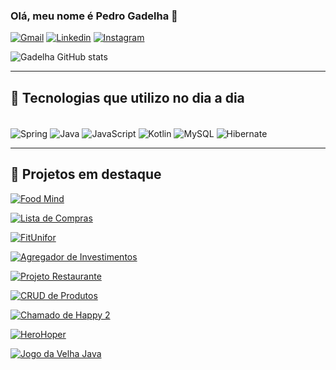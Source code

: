 ### Olá, meu nome é Pedro Gadelha 👋

[![Gmail](https://img.shields.io/badge/Gmail-D14836?style=for-the-badge&logo=gmail&logoColor=white)](mailto:pgpgadelha123@gmail.com)
[![Linkedin](https://img.shields.io/badge/LinkedIn-0077B5?style=for-the-badge&logo=linkedin&logoColor=white)](https://www.linkedin.com/in/pedro-gadelha-b1a05934a)
[![Instagram](https://img.shields.io/badge/Instagram-E4405F?style=for-the-badge&logo=instagram&logoColor=white)](https://www.instagram.com/_pgadelha/)

![Gadelha GitHub stats](https://github-readme-stats.vercel.app/api?username=gadelha2005&show_icons=true&theme=radical)

---

## 🚀 Tecnologias que utilizo no dia a dia

<div style="display: inline_block"><br/>
    <img align="center" alt="Spring" src="https://img.shields.io/badge/Spring-6DB33F?style=for-the-badge&logo=spring&logoColor=white"/>
    <img align="center" alt="Java" src="https://img.shields.io/badge/Java-ED8B00?style=for-the-badge&logo=openjdk&logoColor=white"/>
    <img align="center" alt="JavaScript" src="https://img.shields.io/badge/JavaScript-F7DF1E?style=for-the-badge&logo=javascript&logoColor=black"/>
    <img align="center" alt="Kotlin" src="https://img.shields.io/badge/Kotlin-0095D5?&style=for-the-badge&logo=kotlin&logoColor=white"/>
    <img align="center" alt="MySQL" src="https://img.shields.io/badge/MySQL-00000F?style=for-the-badge&logo=mysql&logoColor=white"/>
    <img align="center" alt="Hibernate" src="https://img.shields.io/badge/Hibernate-59666C?style=for-the-badge&logo=Hibernate&logoColor=white"/>
</div>

---

## 📂 Projetos em destaque

[![Food Mind](https://img.shields.io/badge/🍏%20FoodMind-000?style=for-the-badge&logo=github)](https://github.com/gadelha2005/food_mind)

[![Lista de Compras](https://img.shields.io/badge/🛒%20Lista%20de%20Compras-000?style=for-the-badge&logo=github)](https://github.com/gadelha2005/lista_compras)

[![FitUnifor](https://img.shields.io/badge/🏋️%20FitUnifor-000?style=for-the-badge&logo=github)](https://github.com/gadelha2005/FitUnifor)

[![Agregador de Investimentos](https://img.shields.io/badge/📈%20Agregador%20de%20Investimentos-000?style=for-the-badge&logo=github)](https://github.com/gadelha2005/agregador-investimento)

[![Projeto Restaurante](https://img.shields.io/badge/🍽️%20Projeto%20Restaurante-000?style=for-the-badge&logo=github)](https://github.com/gadelha2005/ProjetoRestaurante)

[![CRUD de Produtos](https://img.shields.io/badge/🛒%20CRUD%20de%20Produtos-000?style=for-the-badge&logo=github)](https://github.com/gadelha2005/crud_produtos)

[![Chamado de Happy 2](https://img.shields.io/badge/🎉%20Chamado%20de%20Happy%202-000?style=for-the-badge&logo=github)](https://github.com/gadelha2005/ChamadoDeHappy2)

[![HeroHoper](https://img.shields.io/badge/🦸%20HeroHoper-000?style=for-the-badge&logo=github)](https://github.com/gadelha2005/HeroHoper)

[![Jogo da Velha Java](https://img.shields.io/badge/❌⭕%20Jogo%20da%20Velha%20(Java)-000?style=for-the-badge&logo=github)](https://github.com/gadelha2005/JogoDaVelhajava)

